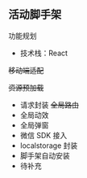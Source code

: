 ## 活动脚手架

功能规划

- 技术栈：React

~~移动端适配~~

~~资源预加载~~

- 请求封装
  ~~全局路由~~
- 全局动效
- 全局弹窗
- 微信 SDK 接入
- localstorage 封装
- 脚手架自动安装
- 待补充

